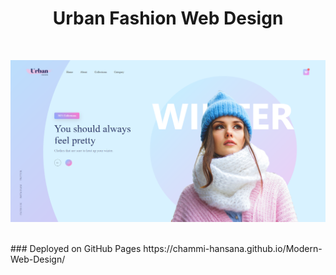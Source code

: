 <h1 align="center">
    Urban Fashion Web Design
</h1>

<br/>

![alt text](feature_image.png)

<br/>
### Deployed on GitHub Pages https://chammi-hansana.github.io/Modern-Web-Design/



